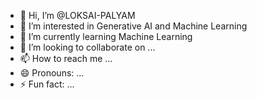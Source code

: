 - 👋 Hi, I’m @LOKSAI-PALYAM
- 👀 I’m interested in Generative AI and Machine Learning
- 🌱 I’m currently learning Machine Learning 
- 💞️ I’m looking to collaborate on ...
- 📫 How to reach me ...
- 😄 Pronouns: ...
- ⚡ Fun fact: ...

<!---
LOKSAI-PALYAM/LOKSAI-PALYAM is a ✨ special ✨ repository because its `README.md` (this file) appears on your GitHub profile.
You can click the Preview link to take a look at your changes.
--->
